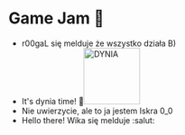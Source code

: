 # Game Jam 🥹
- r00gaL się melduje że wszystko działa B)
- It's dynia time! 🎃<img src="https://img.freepik.com/premium-vector/pixel-art-halloween-pumpkin-icon-8bit-game-white-background_360488-235.jpg?w=2000" alt="DYNIA" width="100"/>
- Nie uwierzycie, ale to ja jestem Iskra 0_0
- Hello there! Wika się melduje :salut: